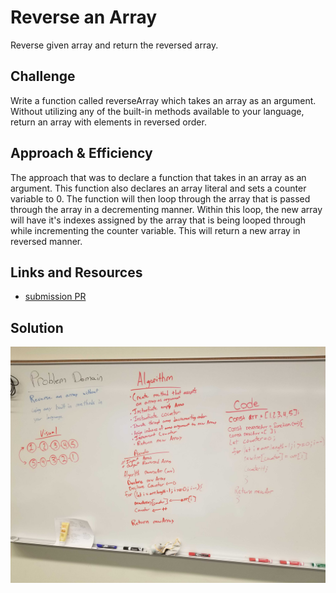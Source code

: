 # Reverse an Array
Reverse given array and return the reversed array.

## Challenge
Write a function called reverseArray which takes an array as an argument. Without utilizing any of the built-in methods available to your language, return an array with elements in reversed order.

## Approach & Efficiency
<!-- What approach did you take? Why? What is the Big O space/time for this approach? -->
The approach that was to declare a function that takes in an array as an argument. This function also declares an array literal and sets a counter variable to 0. The function will then loop through the array that is passed through the array in a decrementing manner. Within this loop, the new array will have it's indexes assigned by the array that is being looped through while incrementing the counter variable. This will return a new array in reversed manner.

## Links and Resources
* [submission PR](http://xyz.com)

## Solution
![whiteboard](./assets/arrayReverse.jpg)

